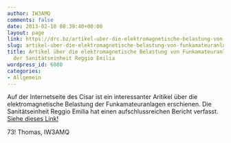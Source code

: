 ```yaml
---
author: IW3AMQ
comments: false
date: 2013-02-18 08:39:40+00:00
layout: page
link: https://drc.bz/artikel-uber-die-elektromagnetische-belastung-von-funkamateuranlagen-seitens-der-sanitatseinheit-reggio-emilia/
slug: artikel-uber-die-elektromagnetische-belastung-von-funkamateuranlagen-seitens-der-sanitatseinheit-reggio-emilia
title: Artikel über die elektromagnetische Belastung von Funkamateuranlagen seitens
  der Sanitätseinheit Reggio Emilia
wordpress_id: 6080
categories:
- Allgemein
---
```


Auf der Internetseite des Cisar ist ein interessanter Aritikel über die elektromagnetische Belastung der Funkamateuranlagen erschienen. Die Sanitätseinheit Reggio Emilia hat einen aufschlussreichen Bericht verfasst. [Siehe dieses Link!](http://www.cisar.it/index.php?option=com_content&view=article&id=1013:impatto-elettromagnetico-radioamatori-arpa-emilia-rom&catid=112&Itemid=252)

73! Thomas, IW3AMQ
